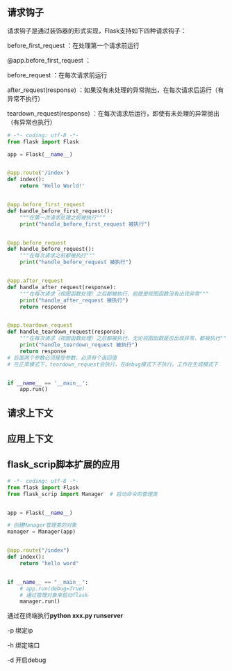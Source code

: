   ## 请求钩子

请求钩子是通过装饰器的形式实现，Flask支持如下四种请求钩子：

before_first_request ：在处理第一个请求前运行

@app.before_first_request ：

before_request ：在每次请求前运行

after_request(response) ：如果没有未处理的异常抛出，在每次请求后运行（有异常不执行）

teardown_request(response) ：在每次请求后运行，即使有未处理的异常抛出（有异常也执行） 

```python
# -*- coding: utf-8 -*-
from flask import Flask

app = Flask(__name__)


@app.route('/index')
def index():
    return 'Hello World!'


@app.before_first_request
def handle_before_first_request():
    """在第一次请求处理之前被执行"""
    print("handle_before_first_request 被执行")


@app.before_request
def handle_before_request():
    """在每次请求之前都被执行"""
    print("handle_before_request 被执行")


@app.after_request
def handle_after_request(response):
    """在每次请求（视图函数处理）之后都被执行，前提是视图函数没有出现异常"""
    print("handle_after_request 被执行")
    return response


@app.teardown_request
def handle_teardown_request(response):
    """在每次请求（视图函数处理）之后都被执行，无论视图函数是否出现异常，都被执行"""
    print("handle_teardown_request 被执行")
    return response
# 后面两个参数必须接受参数，必须有个返回值
# 在正常模式下，teardown_request会执行，在debug模式下不执行。工作在生成模式下


if __name__ == '__main__':
    app.run()

```





## 请求上下文







## 应用上下文







## flask_scrip脚本扩展的应用

```python
# -*- coding: utf-8 -*-
from flask import Flask
from flask_scrip import Manager  # 启动命令的管理类


app = Flask(__name__)

# 创建Manager管理类的对象
manager = Manager(app)


@app.route("/index")
def index():
    return "hello word"


if __name__ == "__main__":
    # app.run(debug=True)
    # 通过管理对象来启动flask
    manager.run()

```

通过在终端执行**python xxx.py runserver**

-p 绑定ip

-h 绑定端口

-d 开启debug